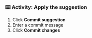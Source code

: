 ### :keyboard: Activity: Apply the suggestion
1. Click **Commit suggestion**
2. Enter a commit message
3. Click **Commit changes**